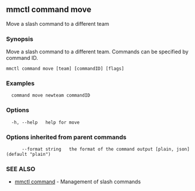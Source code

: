 ## mmctl command move

Move a slash command to a different team

### Synopsis

Move a slash command to a different team. Commands can be specified by command ID.

```
mmctl command move [team] [commandID] [flags]
```

### Examples

```
  command move newteam commandID
```

### Options

```
  -h, --help   help for move
```

### Options inherited from parent commands

```
      --format string   the format of the command output [plain, json] (default "plain")
```

### SEE ALSO

* [mmctl command](mmctl_command.md)	 - Management of slash commands

